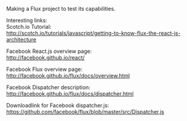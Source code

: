 Making a Flux project to test its capabilities.

Interesting links:  
Scotch.io Tutorial:  
http://scotch.io/tutorials/javascript/getting-to-know-flux-the-react-js-architecture  

Facebook React.js overview page:  
http://facebook.github.io/react/  

Facebook Flux overview page:  
http://facebook.github.io/flux/docs/overview.html  

Facebook Dispatcher description:  
http://facebook.github.io/flux/docs/dispatcher.html  

Downloadlink for Facebook dispatcher.js:  
https://github.com/facebook/flux/blob/master/src/Dispatcher.js  